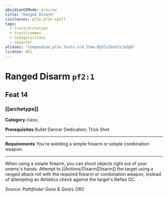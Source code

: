 ```yaml
---
obsidianUIMode: preview
title: "Ranged Disarm"
cssclasses: pf2e,pf2e-spell
tags:
  - trait/archetype
  - trait/common
  - category/class
  - remaster
aliases: "Compendium.pf2e.feats-srd.Item.MyDluIbnX2sjm3pB"
license: ORC
---
```

# Ranged Disarm `pf2:1`
## Feat 14
### [[archetype]]

**Category** class; 



**Prerequisites** Bullet Dancer Dedication; Trick Shot
* * *
**Requirements** You're wielding a simple firearm or simple combination weapon.

* * *

When using a simple firearm, you can shoot objects right out of your enemy's hands. Attempt to [[Actions/Disarm|Disarm]] the target using a ranged attack roll with the required firearm or combination weapon, instead of attempting an Athletics check against the target's Reflex DC.

*Source: Pathfinder Guns & Gears*
*ORC*